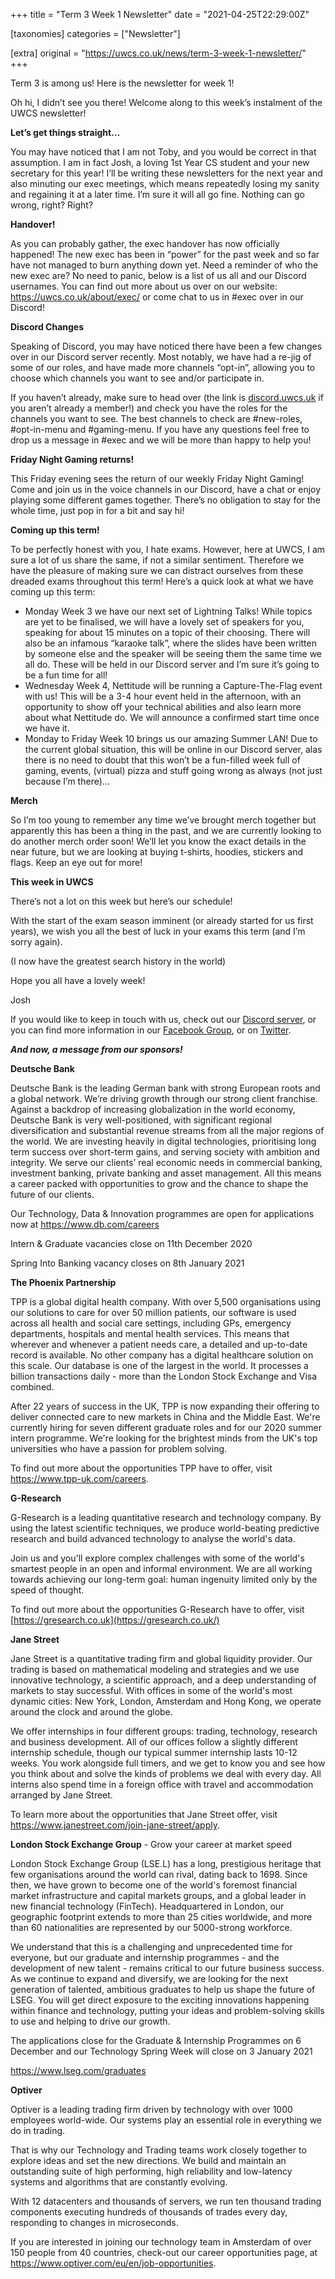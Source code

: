 +++
title = "Term 3 Week 1 Newsletter"
date = "2021-04-25T22:29:00Z"

[taxonomies]
categories = ["Newsletter"]

[extra]
original = "https://uwcs.co.uk/news/term-3-week-1-newsletter/"
+++

<p>Term 3 is among us! Here is the newsletter for week 1!</p>

<!-- more -->

Oh hi, I didn’t see you there\! Welcome along to this week’s instalment of the UWCS newsletter\!

**Let’s get things straight…**

You may have noticed that I am not Toby, and you would be correct in that assumption. I am in fact Josh, a loving 1st Year CS student and your new secretary for this year\! I’ll be writing these newsletters for the next year and also minuting our exec meetings, which means repeatedly losing my sanity and regaining it at a later time. I’m sure it will all go fine. Nothing can go wrong, right? Right?

**Handover\!**

As you can probably gather, the exec handover has now officially happened\! The new exec has been in “power” for the past week and so far have not managed to burn anything down yet. Need a reminder of who the new exec are? No need to panic, below is a list of us all and our Discord usernames. You can find out more about us over on our website: <https://uwcs.co.uk/about/exec/> or come chat to us in \#exec over in our Discord\!

**Discord Changes**

Speaking of Discord, you may have noticed there have been a few changes over in our Discord server recently. Most notably, we have had a re-jig of some of our roles, and have made more channels “opt-in”, allowing you to choose which channels you want to see and/or participate in.

If you haven’t already, make sure to head over (the link is [discord.uwcs.uk](http://discord.uwcs.uk/) if you aren’t already a member\!) and check you have the roles for the channels you want to see. The best channels to check are \#new-roles, \#opt-in-menu and \#gaming-menu. If you have any questions feel free to drop us a message in \#exec and we will be more than happy to help you\!

**Friday Night Gaming returns\!**

This Friday evening sees the return of our weekly Friday Night Gaming\! Come and join us in the voice channels in our Discord, have a chat or enjoy playing some different games together. There’s no obligation to stay for the whole time, just pop in for a bit and say hi\!

**Coming up this term\!**

To be perfectly honest with you, I hate exams. However, here at UWCS, I am sure a lot of us share the same, if not a similar sentiment. Therefore we have the pleasure of making sure we can distract ourselves from these dreaded exams throughout this term\! Here’s a quick look at what we have coming up this term:

  - Monday Week 3 we have our next set of Lightning Talks\! While topics are yet to be finalised, we will have a lovely set of speakers for you, speaking for about 15 minutes on a topic of their choosing. There will also be an infamous “karaoke talk”, where the slides have been written by someone else and the speaker will be seeing them the same time we all do. These will be held in our Discord server and I’m sure it’s going to be a fun time for all\!
  - Wednesday Week 4, Nettitude will be running a Capture-The-Flag event with us\! This will be a 3-4 hour event held in the afternoon, with an opportunity to show off your technical abilities and also learn more about what Nettitude do. We will announce a confirmed start time once we have it.
  - Monday to Friday Week 10 brings us our amazing Summer LAN\! Due to the current global situation, this will be online in our Discord server, alas there is no need to doubt that this won’t be a fun-filled week full of gaming, events, (virtual) pizza and stuff going wrong as always (not just because I’m there)...

**Merch**

So I’m too young to remember any time we’ve brought merch together but apparently this has been a thing in the past, and we are currently looking to do another merch order soon\! We’ll let you know the exact details in the near future, but we are looking at buying t-shirts, hoodies, stickers and flags. Keep an eye out for more\!

**This week in UWCS**

There’s not a lot on this week but here’s our schedule\!

With the start of the exam season imminent (or already started for us first years), we wish you all the best of luck in your exams this term (and I’m sorry again).

(I now have the greatest search history in the world)

Hope you all have a lovely week\!

Josh

If you would like to keep in touch with us, check out our [Discord server](https://discord.uwcs.uk), or you can find more information in our [Facebook Group](https://facebook.com/groups/warwickcompsoc), or on [Twitter](https://twitter.com/uwcs).

***And now, a message from our sponsors\!***

**Deutsche Bank**

Deutsche Bank is the leading German bank with strong European roots and a global network. We’re driving growth through our strong client franchise. Against a backdrop of increasing globalization in the world economy, Deutsche Bank is very well-positioned, with significant regional diversification and substantial revenue streams from all the major regions of the world. We are investing heavily in digital technologies, prioritising long term success over short-term gains, and serving society with ambition and integrity. We serve our clients’ real economic needs in commercial banking, investment banking, private banking and asset management. All this means a career packed with opportunities to grow and the chance to shape the future of our clients.

Our Technology, Data & Innovation programmes are open for applications now at <https://www.db.com/careers>

Intern & Graduate vacancies close on 11th December 2020

Spring Into Banking vacancy closes on 8th January 2021

**The Phoenix Partnership**

TPP is a global digital health company. With over 5,500 organisations using our solutions to care for over 50 million patients, our software is used across all health and social care settings, including GPs, emergency departments, hospitals and mental health services. This means that wherever and whenever a patient needs care, a detailed and up-to-date record is available. No other company has a digital healthcare solution on this scale. Our database is one of the largest in the world. It processes a billion transactions daily - more than the London Stock Exchange and Visa combined.

After 22 years of success in the UK, TPP is now expanding their offering to deliver connected care to new markets in China and the Middle East. We're currently hiring for seven different graduate roles and for our 2020 summer intern programme. We're looking for the brightest minds from the UK's top universities who have a passion for problem solving.

To find out more about the opportunities TPP have to offer, visit <https://www.tpp-uk.com/careers>.

**G-Research**

G-Research is a leading quantitative research and technology company. By using the latest scientific techniques, we produce world-beating predictive research and build advanced technology to analyse the world's data.

Join us and you'll explore complex challenges with some of the world's smartest people in an open and informal environment. We are all working towards achieving our long-term goal: human ingenuity limited only by the speed of thought.

To find out more about the opportunities G-Research have to offer, visit [https://gresearch.co.uk](https://gresearch.co.uk/)

**Jane Street**

Jane Street is a quantitative trading firm and global liquidity provider. Our trading is based on mathematical modeling and strategies and we use innovative technology, a scientific approach, and a deep understanding of markets to stay successful. With offices in some of the world's most dynamic cities: New York, London, Amsterdam and Hong Kong, we operate around the clock and around the globe.

We offer internships in four different groups: trading, technology, research and business development. All of our offices follow a slightly different internship schedule, though our typical summer internship lasts 10-12 weeks. You work alongside full timers, and we get to know you and see how you think about and solve the kinds of problems we deal with every day. All interns also spend time in a foreign office with travel and accommodation arranged by Jane Street.

To learn more about the opportunities that Jane Street offer, visit <https://www.janestreet.com/join-jane-street/apply>.

**London Stock Exchange Group** - Grow your career at market speed

London Stock Exchange Group (LSE.L) has a long, prestigious heritage that few organisations around the world can rival, dating back to 1698. Since then, we have grown to become one of the world's foremost financial market infrastructure and capital markets groups, and a global leader in new financial technology (FinTech). Headquartered in London, our geographic footprint extends to more than 25 cities worldwide, and more than 60 nationalities are represented by our 5000-strong workforce.

We understand that this is a challenging and unprecedented time for everyone, but our graduate and internship programmes - and the development of new talent - remains critical to our future business success. As we continue to expand and diversify, we are looking for the next generation of talented, ambitious graduates to help us shape the future of LSEG. You will get direct exposure to the exciting innovations happening within finance and technology, putting your ideas and problem-solving skills to use and helping to drive our growth.

The applications close for the Graduate & Internship Programmes on 6 December and our Technology Spring Week will close on 3 January 2021

<https://www.lseg.com/graduates>

**Optiver**

Optiver is a leading trading firm driven by technology with over 1000 employees world-wide. Our systems play an essential role in everything we do in trading.

That is why our Technology and Trading teams work closely together to explore ideas and set the new directions. We build and maintain an outstanding suite of high performing, high reliability and low-latency systems and algorithms that are constantly evolving.

With 12 datacenters and thousands of servers, we run ten thousand trading components executing hundreds of thousands of trades every day, responding to changes in microseconds.

If you are interested in joining our technology team in Amsterdam of over 150 people from 40 countries, check-out our career opportunities page, at <https://www.optiver.com/eu/en/job-opportunities>.

